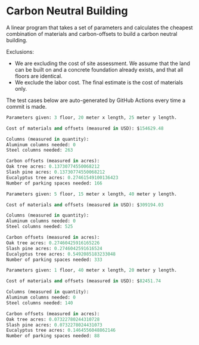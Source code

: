 # Carbon Neutral Building
A linear program that takes a set of parameters and calculates the cheapest combination of materials and carbon-offsets to build a carbon neutral building.

Exclusions:
- We are excluding the cost of site assessment. We assume that the land can be built on and a concrete foundation already exists, and that all floors are identical.
- We exclude the labor cost. The final estimate is the cost of materials only.

The test cases below are auto-generated by GitHub Actions every time a commit is made.
<!-- TEST CASE 1 -->
```python
Parameters given: 3 floor, 20 meter x length, 25 meter y length.

Cost of materials and offsets (measured in USD): $154629.48

Columns (measured in quantity):
Aluminum columns needed: 0
Steel columns needed: 263

Carbon offsets (measured in acres):
Oak tree acres: 0.13730774550068212
Slash pine acres: 0.13730774550068212
Eucalyptus tree acres: 0.27461549100136423
Number of parking spaces needed: 166
```
<!-- END TEST CASE -->

<!-- TEST CASE 2 -->
```python
Parameters given: 5 floor, 15 meter x length, 40 meter y length.

Cost of materials and offsets (measured in USD): $309194.03

Columns (measured in quantity):
Aluminum columns needed: 0
Steel columns needed: 525

Carbon offsets (measured in acres):
Oak tree acres: 0.27460425916165226
Slash pine acres: 0.2746042591616524
Eucalyptus tree acres: 0.5492085183233048
Number of parking spaces needed: 333
```
<!-- END TEST CASE -->

<!-- TEST CASE 3 -->
```python
Parameters given: 1 floor, 40 meter x length, 20 meter y length.

Cost of materials and offsets (measured in USD): $82451.74

Columns (measured in quantity):
Aluminum columns needed: 0
Steel columns needed: 140

Carbon offsets (measured in acres):
Oak tree acres: 0.07322780244310728
Slash pine acres: 0.0732278024431073
Eucalyptus tree acres: 0.1464556048862146
Number of parking spaces needed: 88
```
<!-- END TEST CASE -->
